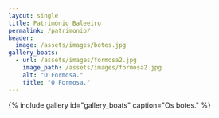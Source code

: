 ```yaml
---
layout: single
title: Património Baleeiro
permalink: /patrimonio/
header:
  image: /assets/images/botes.jpg
gallery_boats:
  - url: /assets/images/formosa2.jpg
    image_path: /assets/images/formosa2.jpg
    alt: "O Formosa."
    title: "O Formosa."
---
```


{% include gallery id="gallery_boats" caption="Os botes." %}